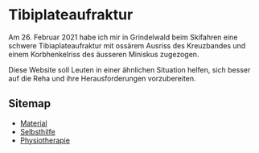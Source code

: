 # Tibiplateaufraktur
Am 26. Februar 2021 habe ich mir in Grindelwald beim Skifahren eine schwere Tibiaplateaufraktur mit ossärem Ausriss des Kreuzbandes und einem Korbhenkelriss des äusseren Miniskus zugezogen.

Diese Website soll Leuten in einer ähnlichen Situation helfen, sich besser auf die Reha und ihre Herausforderungen vorzubereiten.

## Sitemap
* [Material](material.md)
* [Selbsthilfe](selbsthilfe.md)
* [Physiotherapie](physiotherapie.md)
